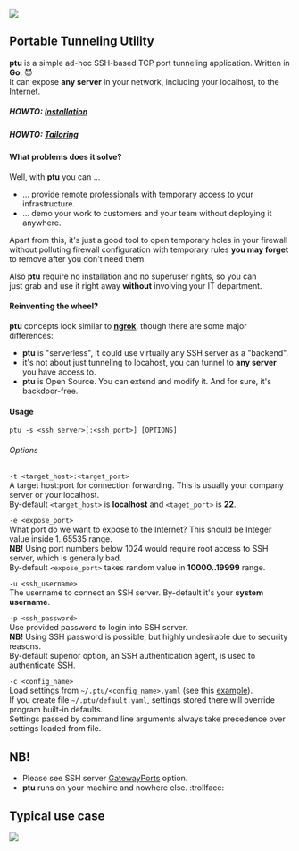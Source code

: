 ![](https://travis-ci.org/ivanilves/ptu.svg?branch=master)
## Portable Tunneling Utility
**ptu** is a simple ad-hoc SSH-based TCP port tunneling application. Written in **Go**. :smiling_imp: <br />
It can expose **any server** in your network, including your localhost, to the Internet.

##### HOWTO: [Installation](https://github.com/ivanilves/ptu/blob/master/doc/Install.md)
##### HOWTO: [Tailoring](https://github.com/ivanilves/ptu/blob/master/doc/Tailor.md)

#### What problems does it solve?
Well, with **ptu** you can ...
* ... provide remote professionals with temporary access to your infrastructure.
* ... demo your work to customers and your team without deploying it anywhere.

Apart from this, it's just a good tool to open temporary holes in your firewall<br />
without polluting firewall configuration with temporary rules **you may forget**<br />
to remove after you don't need them.

Also **ptu** require no installation and no superuser rights, so you can<br />
just grab and use it right away **without** involving your IT department.

#### Reinventing the wheel?
**ptu** concepts look similar to **[ngrok](https://ngrok.com/)**, though there are some major differences:
* **ptu** is "serverless", it could use virtually any SSH server as a "backend".
* it's not about just tunneling to locahost, you can tunnel to **any server** you have access to.
* **ptu** is Open Source. You can extend and modify it. And for sure, it's backdoor-free.

#### Usage
```
ptu -s <ssh_server>[:<ssh_port>] [OPTIONS]
```
###### Options
`-t <target_host>:<target_port>`<br />
A target host:port for connection forwarding. This is usually your company server or your localhost.<br />
By-default `<target_host>` is **localhost** and `<taget_port>` is **22**.

`-e <expose_port>`<br />
What port do we want to expose to the Internet? This should be Integer value inside 1..65535 range.<br />
**NB!** Using port numbers below 1024 would require root access to SSH server, which is generally bad.<br />
By-default `<expose_port>` takes random value in **10000..19999** range.

`-u <ssh_username>`<br />
The username to connect an SSH server. By-default it's your **system username**.

`-p <ssh_password>`<br />
Use provided password to login into SSH server.<br />
**NB!** Using SSH password is possible, but highly undesirable due to security reasons.<br />
By-default superior option, an SSH authentication agent, is used to authenticate SSH.

`-c <config_name>`<br />
Load settings from `~/.ptu/<config_name>.yaml` (see this [example](https://github.com/ivanilves/ptu/blob/master/data/fistro.yaml)).<br />
If you create file `~/.ptu/default.yaml`, settings stored there will override program built-in defaults.<br/>
Settings passed by command line arguments always take precedence over settings loaded from file.

## NB!
* Please see SSH server [GatewayPorts](http://www.snailbook.com/faq/gatewayports.auto.html) option.
* **ptu** runs on your machine and nowhere else. :trollface:

## Typical use case
![](https://raw.githubusercontent.com/ivanilves/ptu/master/doc/how_it_works.png)

